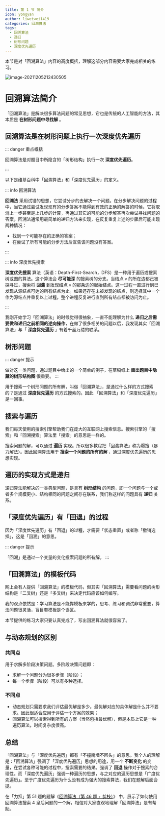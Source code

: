 ```yaml
---
title: 第 1 节 简介
icon: yongyan
author: liweiwei1419
categories: 回溯算法
tags:
  - 回溯算法
  - 递归
  - 树形问题
  - 深度优先遍历
---
```


本节是对「回溯算法」内容的高度概括，理解这部分内容需要大家完成相关的练习。

![image-20211205212430505](https://tva1.sinaimg.cn/large/008i3skNgy1gx39y88xh8j31gs0oi43s.jpg)


# 回溯算法简介


「回溯算法」是解决很多算法问题的常见思想，它也是传统的人工智能的方法，其本质是 **在树形问题中寻找解** 。 

## 回溯算法是在树形问题上执行一次深度优先遍历

::: danger 重点概括

回溯算法是对题目中所隐含的「树形结构」执行一次 **深度优先遍历**。

:::

以下是维基百科中「回溯算法」和「深度优先遍历」的定义。

::: info 回溯算法

**回溯法** 采用试错的思想，它尝试分步的去解决一个问题。在分步解决问题的过程中，当它通过尝试发现现有的分步答案不能得到有效的正确的解答的时候，它将取消上一步甚至是上几步的计算，再通过其它的可能的分步解答再次尝试寻找问题的答案。回溯法通常用最简单的递归方法来实现，在反复重复上述的步骤后可能出现两种情况：

+ 找到一个可能存在的正确的答案；
+ 在尝试了所有可能的分步方法后宣告该问题没有答案。

:::

::: info 深度优先搜索

**深度优先搜索** 算法（英语：Depth-First-Search，DFS）是一种用于遍历或搜索树或图的算法。这个算法会 **尽可能深** 的搜索树的分支。当结点 `v` 的所在边都己被探寻过，搜索将 **回溯** 到发现结点 `v` 的那条边的起始结点。这一过程一直进行到已发现从源结点可达的所有结点为止。如果还存在未被发现的结点，则选择其中一个作为源结点并重复以上过程，整个进程反复进行直到所有结点都被访问为止。

:::

我刚开始学习「回溯算法」的时候觉得很抽象，一直不能理解为什么 **递归之后需要做和递归之前相同的逆向操作**，在做了很多相关的问题以后，我发现其实「回溯算法」与「 **深度优先遍历** 」有着千丝万缕的联系。

## 树形问题

::: danger 提示

做对这一类问题，通过题目中给出的一个简单的例子，在草稿纸上 **画出题目中隐藏的树形结构图** 很重要。
:::

用于搜索一个树形问题的所有解，叫做「回溯算法」，是通过什么样的方式搜索的？是通过 **深度优先遍历** 的方式搜索的。因此 「回溯算法」和「深度优先遍历」是一回事。

## 搜索与遍历

我们每天使用的搜索引擎帮助我们在庞大的互联网上搜索信息。搜索引擎的「搜索」和「回溯搜索」算法里「搜索」的意思是一样的。

搜索问题的解，可以通过 **遍历** 实现。所以很多教程把「回溯算法」称为爆搜（暴力解法）。因此回溯算法用于 **搜索一个问题的所有的解** ，通过深度优先遍历的思想实现。

## 遍历的实现方式是递归

递归算法能解决的一类典型问题，是具有 **树形结构** 的问题，即一个问题与一个或者多个规模更小、结构相同的问题之间存在联系，我们称这样的问题具有 **递归** 关系。

## 「深度优先遍历」有「回退」的过程

因为「深度优先遍历」有「回退」的过程，才需要「状态重置」或者称「撤销选择」，这是「回溯」的意思。

::: danger 提示

「回溯」是通过一个变量的变化搜索问题的所有解。
:::

## 「回溯算法」的模板代码

网上会有人提供「回溯算法」的模板代码，但其实「回溯算法」需要看问题的树形结构是「二叉树」还是「多叉树」来决定代码应该如何编写。

我的观点依然是：学习算法是不能靠模板来学的，思考、练习和调试非常重要，算法问题很灵活，盲目套模板是个误区。

本节提供的练习大家只要认真完成了，写出回溯算法就很容易了。

## 与动态规划的区别

### 共同点

用于求解多阶段决策问题。多阶段决策问题即：

+ 求解一个问题分为很多步骤（阶段）；
+ 每一个步骤（阶段）可以有多种选择。

### 不同点

+ 动态规划只需要求我们评估最优解是多少，最优解对应的具体解是什么并不要求。因此很适合应用于评估一个方案的效果；
+ 回溯算法可以搜索得到所有的方案（当然包括最优解），但是本质上它是一种遍历算法，时间复杂度很高。

## 总结

「回溯算法」与「深度优先遍历」都有「不撞南墙不回头」的意思。我个人的理解是：「回溯算法」强调了「深度优先遍历」思想的用途，用一个 **不断变化** 的变量，在尝试各种可能的过程中，搜索需要的结果。强调了 **回退** 操作对于搜索的合理性。而「深度优先遍历」强调一种遍历的思想，与之对应的遍历思想是「广度优先遍历」。至于广度优先遍历为什么没有成为强大的搜索算法，我们在题解后面会提。

在「力扣」第 51 题的题解《[回溯算法（第 46 题 + 剪枝）](https://leetcode-cn.com/problems/n-queens/solution/gen-ju-di-46-ti-quan-pai-lie-de-hui-su-suan-fa-si-/)》 中，展示了如何使用回溯算法搜索 $4$ 皇后问题的一个解，相信对大家直观地理解「回溯算法」是有帮助。









